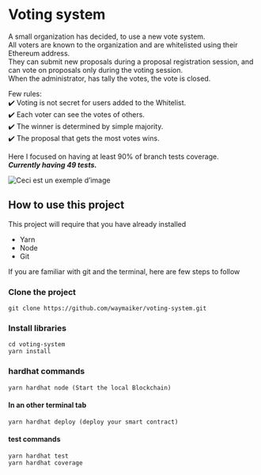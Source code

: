 # Voting system

A small organization has decided, to use a new vote system.  
All voters are known to the organization and are whitelisted using their Ethereum address.   
They can submit new proposals during a proposal registration session, and can vote on proposals only during the voting session.  
When the administrator, has tally the votes, the vote is closed.

Few rules:  
✔️ Voting is not secret for users added to the Whitelist.  
✔️ Each voter can see the votes of others.  
✔️ The winner is determined by simple majority.  
✔️ The proposal that gets the most votes wins.  

Here I focused on having at least 90% of branch tests coverage.  
***Currently having 49 tests.***

![Ceci est un exemple d’image](https://example.com/bild.jpg)


## How to use this project
This project will require that you have already installed
* Yarn
* Node
* Git

If you are familiar with git and the terminal, here are few steps to follow

### Clone the project
```shell
git clone https://github.com/waymaiker/voting-system.git
```

### Install libraries
```shell
cd voting-system
yarn install
```
### hardhat commands
```shell
yarn hardhat node (Start the local Blockchain)
```

#### In an other terminal tab
```shell
yarn hardhat deploy (deploy your smart contract)
```

#### test commands
```shell
yarn hardhat test
yarn hardhat coverage
```
